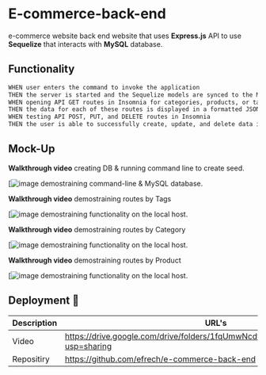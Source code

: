 # E-commerce-back-end
e-commerce website back end website that uses **Express.js** API to use **Sequelize** that interacts with **MySQL** database.

## Functionality 

```md
WHEN user enters the command to invoke the application
THEN the server is started and the Sequelize models are synced to the MySQL database
WHEN opening API GET routes in Insomnia for categories, products, or tags
THEN the data for each of these routes is displayed in a formatted JSON
WHEN testing API POST, PUT, and DELETE routes in Insomnia
THEN the user is able to successfully create, update, and delete data in the database
```

## Mock-Up

**Walkthrough video** creating DB & running command line to create seed.

[![image demostraining command-line & MySQL database.](./assets/images/Data%20base%20%26%20Seeds.gif)

**Walkthrough video** demostraining routes by Tags

[![image demostraining functionality on the local host.](./assets/images/Tags%20Routes.gif)

**Walkthrough video** demostraining routes by Category

[![image demostraining functionality on the local host.](./assets/images/Category%20Routes.gif)

**Walkthrough video** demostraining routes by Product

[![image demostraining functionality on the local host.](./assets/images/Products%20Routes.gif)


## Deployment 🚀

| Description   | URL's                                                                               |
| ------------- | -------------                                                                       |
| Video         | https://drive.google.com/drive/folders/1fqUmwNcdt_tI5haDvKFvGb6LJa2KRzhl?usp=sharing|
| Repositiry    | https://github.com/efrech/e-commerce-back-end                                       |
